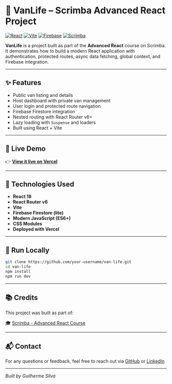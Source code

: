# 🚐 VanLife – Scrimba Advanced React Project

[![React](https://img.shields.io/badge/React-18-blue?logo=react)](https://reactjs.org/)
[![Vite](https://img.shields.io/badge/Vite-4.0-purple?logo=vite)](https://vitejs.dev/)
[![Firebase](https://img.shields.io/badge/Firebase-Firestore-orange?logo=firebase)](https://firebase.google.com/)
[![Scrimba](https://img.shields.io/badge/Scrimba-Advanced_React-00c853?logo=scrimba)](https://scrimba.com/learn/advancedreact)

**VanLife** is a project built as part of the **Advanced React** course on Scrimba.  
It demonstrates how to build a modern React application with authentication, protected routes, async data fetching, global context, and Firebase integration.

---

## ✨ Features

- Public van listing and details
- Host dashboard with private van management
- User login and protected route navigation
- Firebase Firestore integration
- Nested routing with React Router v6+
- Lazy loading with `Suspense` and loaders
- Built using React + Vite

---

## 🚀 Live Demo

👉 [**View it live on Vercel**](van-life-cyan.vercel.app)

---

## 📁 Technologies Used

- **React 18**
- **React Router v6**
- **Vite**
- **Firebase Firestore (lite)**
- **Modern JavaScript (ES6+)**
- **CSS Modules**
- **Deployed with Vercel**

---

## 🔧 Run Locally

```bash
git clone https://github.com/your-username/van-life.git
cd van-life
npm install
npm run dev
```

---

## 📚 Credits

This project was built as part of:

🎓 [Scrimba - Advanced React Course](https://scrimba.com/learn/advancedreact)

---

## 📬 Contact

For any questions or feedback, feel free to reach out via [GitHub](https://github.com/guilherme-a-g-silva) or [LinkedIn](https://linkedin.com/in/guilherme-a-g-silva)

---

_Built by Guilherme Silva_